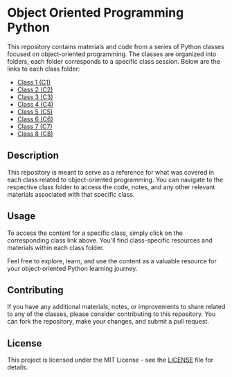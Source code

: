 # Object Oriented Programming Python  

This repository contains materials and code from a series of Python classes focused on object-oriented programming. The classes are organized into folders, each folder corresponds to a specific class session. Below are the links to each class folder:

- [Class 1 (C1)](C1/)
- [Class 2 (C2)](C2/)
- [Class 3 (C3)](C3/)
- [Class 4 (C4)](C4/)
- [Class 5 (C5)](C5/)
- [Class 6 (C6)](C6/)
- [Class 7 (C7)](C7/)
- [Class 8 (C8)](C8/)

## Description

This repository is meant to serve as a reference for what was covered in each class related to object-oriented programming. You can navigate to the respective class folder to access the code, notes, and any other relevant materials associated with that specific class.

## Usage

To access the content for a specific class, simply click on the corresponding class link above. You'll find class-specific resources and materials within each class folder.

Feel free to explore, learn, and use the content as a valuable resource for your object-oriented Python learning journey.

## Contributing

If you have any additional materials, notes, or improvements to share related to any of the classes, please consider contributing to this repository. You can fork the repository, make your changes, and submit a pull request.

## License

This project is licensed under the MIT License - see the [LICENSE](LICENSE) file for details.
